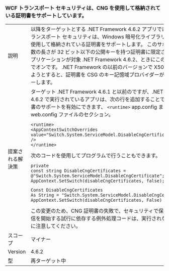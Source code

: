 ### <a name="wcf-transport-security-supports-certificates-stored-using-cng"></a>WCF トランスポート セキュリティは、CNG を使用して格納されている証明書をサポートしています。

|   |   |
|---|---|
|説明|以降をターゲットとする .NET Framework 4.6.2 アプリでは、WCF トランスポート セキュリティは、Windows 暗号化ライブラリ (CNG) を使用して格納されている証明書をサポートします。 このサポートは、指数の長さが 32 ビット以下の公開キーを持つ証明書に限定されます。 アプリケーションが対象 .NET Framework 4.6.2、ときにこの機能は既定でオンです。 .NET Framework の以前のバージョンで X509 を使用しようとすると、証明書を CSG のキー記憶域プロバイダーが例外をスローします。|
|提案される解決策|ターゲット .NET Framework 4.6.1 と以前のですが、.NET Framework 4.6.2 で実行されているアプリは、次の行を追加することで CNG 証明書のサポートを有効にできます、 <code>&lt;runtime&gt;</code> app.config または web.config ファイルのセクション。<pre><code class="language-xml">&lt;runtime&gt;&#13;&#10;&lt;AppContextSwitchOverrides value=&quot;Switch.System.ServiceModel.DisableCngCertificates=false&quot; /&gt;&#13;&#10;&lt;/runtime&gt;&#13;&#10;</code></pre>次のコードを使用してプログラムで行うこともできます。<pre><code class="language-cs">private const string DisableCngCertificates = @&quot;Switch.System.ServiceModel.DisableCngCertificate&quot;;&#13;&#10;AppContext.SetSwitch(disableCngCertificates, false);&#13;&#10;</code></pre><pre><code class="language-vb">Const DisableCngCertificates As String = &quot;Switch.System.ServiceModel.DisableCngCertificates&quot;&#13;&#10;AppContext.SetSwitch(disableCngCertificates, False)&#13;&#10;</code></pre>この変更のため、CNG 証明書の失敗で、セキュリティで保護された通信を開始する試行に依存する例外処理コードは、実行されなくなることに注意してください。|
|スコープ|マイナー|
|Version|4.6.2|
|型|再ターゲット中|

